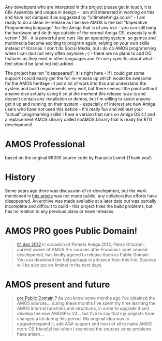 
Any developers who are interested in this project please get in touch, it is 68k Assembly and unique in design - I am still interested in working on this and have not dumped it as suggested by "UltimateAmiga.co.uk" - I am ready to do a clean re-release as I believe AMOS is the last "Imperative Programming language" for the Amiga that is of any use - you can still bang the hardware and do things outside of the normal Amiga OS, especially with verion 1.36 - it is powerful and runs like an operating system, so games and multimedia become exciting to program again, relying on your own skills instead of libraries. I don't do Social Media, but I do do AMOS programming when I can (but not very often anymore ;-) - there are no plans to add OO features as they exist in other languages and i'm very specific about what I feel should be (and not be) added.

The project has not "disappeared", it is right here - if I could get some support I could easily get the full re-release up which would be awesome for the AMOS heritage - I put a lot of work into this and understand the system and build requirements very well, but there seems little point without anyone else actually using it so at the moment this release is as-is and doesn't contain any installation or demos, but I'm willing to assist anyone get it up and running on their system - especially of interest are new Amiga users who have not used this before - It's really fun and will test your "actual" progrmaming skills! I have a version that runs on Amiga OS 4.1 and a replacement AMOS.Library called noAMOS.Library that is ready for RTG development!

# AMOS Professional

based on the original 68000 source code by François Lionet (Thank you!)

# History
Some years ago there was discussion of re-development, but the work mentioned in [this article](http://www.amiworld.it/news/amos_upgrade_eng.html) was not made public, any collaborative efforts have disappeared. An archive was made available at a later date but was partially incomplete and difficult to build - this project fixes the build problems, but has no relation to any previous plans or news releases.

# AMOS PRO goes Public Domain!

> [01 dec 2012](https://web.archive.org/web/20130530022407/http://www.pianetaamiga.it)
In occasion of Pianeta Amiga 2012, Pietro Ghizzoni, current owner of AMOS Pro sources after Francois Lionet ceased development, has kindly agreed to release them as Public Domain. You can download the full package in advance from this link. Sources will be also put on Aminet in the next days.

# AMOS present and future

> [pre Public Domain ?](http://www.amiworld.it/news/amos_upgrade_eng.html)
As you know some months ago i've obtained the AMOS sources... during these months I've spent my time learning the AMOS internal functions and structures, in order to upgrade it and develop the new AMOSPro V3... but I've to say that my projects have changed a lot during this period. My original idea was to upgrade/expand it, add AGA support and most of all to make AMOS more OS friendly! but when I examined the sources some problems have arisen...

